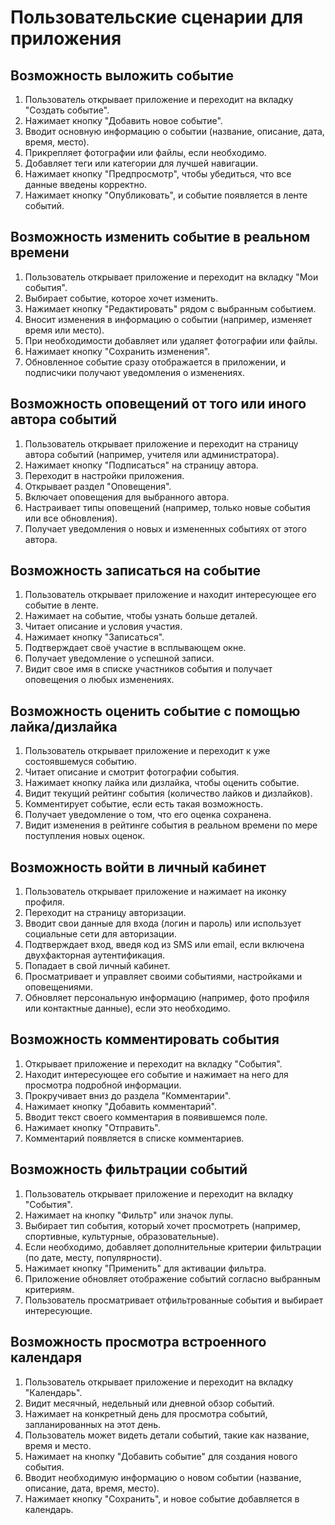 # Пользовательские сценарии для приложения

## Возможность выложить событие
1. Пользователь открывает приложение и переходит на вкладку "Создать событие".
2. Нажимает кнопку "Добавить новое событие".
3. Вводит основную информацию о событии (название, описание, дата, время, место).
4. Прикрепляет фотографии или файлы, если необходимо.
5. Добавляет теги или категории для лучшей навигации.
6. Нажимает кнопку "Предпросмотр", чтобы убедиться, что все данные введены корректно.
7. Нажимает кнопку "Опубликовать", и событие появляется в ленте событий.

## Возможность изменить событие в реальном времени
1. Пользователь открывает приложение и переходит на вкладку "Мои события".
2. Выбирает событие, которое хочет изменить.
3. Нажимает кнопку "Редактировать" рядом с выбранным событием.
4. Вносит изменения в информацию о событии (например, изменяет время или место).
5. При необходимости добавляет или удаляет фотографии или файлы.
6. Нажимает кнопку "Сохранить изменения".
7. Обновленное событие сразу отображается в приложении, и подписчики получают уведомления о изменениях.

## Возможность оповещений от того или иного автора событий
1. Пользователь открывает приложение и переходит на страницу автора событий (например, учителя или администратора).
2. Нажимает кнопку "Подписаться" на страницу автора.
3. Переходит в настройки приложения.
4. Открывает раздел "Оповещения".
5. Включает оповещения для выбранного автора.
6. Настраивает типы оповещений (например, только новые события или все обновления).
7. Получает уведомления о новых и измененных событиях от этого автора.

## Возможность записаться на событие
1. Пользователь открывает приложение и находит интересующее его событие в ленте.
2. Нажимает на событие, чтобы узнать больше деталей.
3. Читает описание и условия участия.
4. Нажимает кнопку "Записаться".
5. Подтверждает своё участие в всплывающем окне.
6. Получает уведомление о успешной записи.
7. Видит свое имя в списке участников события и получает оповещения о любых изменениях.

## Возможность оценить событие с помощью лайка/дизлайка
1. Пользователь открывает приложение и переходит к уже состоявшемуся событию.
2. Читает описание и смотрит фотографии события.
3. Нажимает кнопку лайка или дизлайка, чтобы оценить событие.
4. Видит текущий рейтинг события (количество лайков и дизлайков).
5. Комментирует событие, если есть такая возможность.
6. Получает уведомление о том, что его оценка сохранена.
7. Видит изменения в рейтинге события в реальном времени по мере поступления новых оценок.

## Возможность войти в личный кабинет
1. Пользователь открывает приложение и нажимает на иконку профиля.
2. Переходит на страницу авторизации.
3. Вводит свои данные для входа (логин и пароль) или использует социальные сети для авторизации.
4. Подтверждает вход, введя код из SMS или email, если включена двухфакторная аутентификация.
5. Попадает в свой личный кабинет.
6. Просматривает и управляет своими событиями, настройками и оповещениями.
7. Обновляет персональную информацию (например, фото профиля или контактные данные), если это необходимо.

## Возможность комментировать события
1. Открывает приложение и переходит на вкладку "События".
2. Находит интересующее его событие и нажимает на него для просмотра подробной информации.
3. Прокручивает вниз до раздела "Комментарии".
4. Нажимает кнопку "Добавить комментарий".
5. Вводит текст своего комментария в появившемся поле.
6. Нажимает кнопку "Отправить".
7. Комментарий появляется в списке комментариев.

## Возможность фильтрации событий
1. Пользователь открывает приложение и переходит на вкладку "События".
2. Нажимает на кнопку "Фильтр" или значок лупы.
3. Выбирает тип события, который хочет просмотреть (например, спортивные, культурные, образовательные).
4. Если необходимо, добавляет дополнительные критерии фильтрации (по дате, месту, популярности).
5. Нажимает кнопку "Применить" для активации фильтра.
6. Приложение обновляет отображение событий согласно выбранным критериям.
7. Пользователь просматривает отфильтрованные события и выбирает интересующие.

## Возможность просмотра встроенного календаря

1. Пользователь открывает приложение и переходит на вкладку "Календарь".
2. Видит месячный, недельный или дневной обзор событий.
3. Нажимает на конкретный день для просмотра событий, запланированных на этот день.
4. Пользователь может видеть детали событий, такие как название, время и место.
5. Нажимает на кнопку "Добавить событие" для создания нового события.
6. Вводит необходимую информацию о новом событии (название, описание, дата, время, место).
7. Нажимает кнопку "Сохранить", и новое событие добавляется в календарь.




